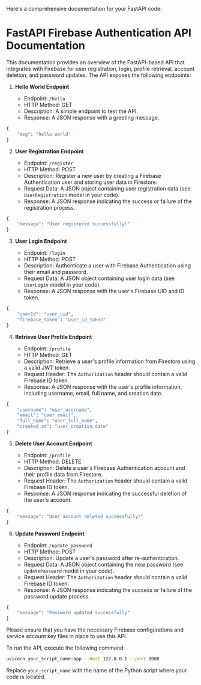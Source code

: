 Here's a comprehensive documentation for your FastAPI code:

# FastAPI Firebase Authentication API Documentation

This documentation provides an overview of the FastAPI-based API that integrates with Firebase for user registration, login, profile retrieval, account deletion, and password updates. The API exposes the following endpoints:

1. **Hello World Endpoint**

   - Endpoint: `/hello`
   - HTTP Method: GET
   - Description: A simple endpoint to test the API.
   - Response: A JSON response with a greeting message.

```python
{
    "msg": "hello world"
}
```

2. **User Registration Endpoint**

   - Endpoint: `/register`
   - HTTP Method: POST
   - Description: Register a new user by creating a Firebase Authentication user and storing user data in Firestore.
   - Request Data: A JSON object containing user registration data (see `UserRegistration` model in your code).
   - Response: A JSON response indicating the success or failure of the registration process.

```python
{
    "message": "User registered successfully!"
}
```

3. **User Login Endpoint**

   - Endpoint: `/login`
   - HTTP Method: POST
   - Description: Authenticate a user with Firebase Authentication using their email and password.
   - Request Data: A JSON object containing user login data (see `UserLogin` model in your code).
   - Response: A JSON response with the user's Firebase UID and ID token.

```python
{
    "userId": "user_uid",
    "firebase_token": "user_id_token"
}
```

4. **Retrieve User Profile Endpoint**

   - Endpoint: `/profile`
   - HTTP Method: GET
   - Description: Retrieve a user's profile information from Firestore using a valid JWT token.
   - Request Header: The `Authorization` header should contain a valid Firebase ID token.
   - Response: A JSON response with the user's profile information, including username, email, full name, and creation date.

```python
{
    "username": "user_username",
    "email": "user_email",
    "full_name": "user_full_name",
    "created_at": "user_creation_date"
}
```

5. **Delete User Account Endpoint**

   - Endpoint: `/profile`
   - HTTP Method: DELETE
   - Description: Delete a user's Firebase Authentication account and their profile data from Firestore.
   - Request Header: The `Authorization` header should contain a valid Firebase ID token.
   - Response: A JSON response indicating the successful deletion of the user's account.

```python
{
    "message": "User account deleted successfully!"
}
```

6. **Update Password Endpoint**

   - Endpoint: `/update_password`
   - HTTP Method: POST
   - Description: Update a user's password after re-authentication.
   - Request Data: A JSON object containing the new password (see `UpdatePassword` model in your code).
   - Request Header: The `Authorization` header should contain a valid Firebase ID token.
   - Response: A JSON response indicating the success or failure of the password update process.

```python
{
    "message": "Password updated successfully"
}
```

Please ensure that you have the necessary Firebase configurations and service account key files in place to use this API.

To run the API, execute the following command:

```bash
uvicorn your_script_name:app --host 127.0.0.1 --port 8000
```

Replace `your_script_name` with the name of the Python script where your code is located.
